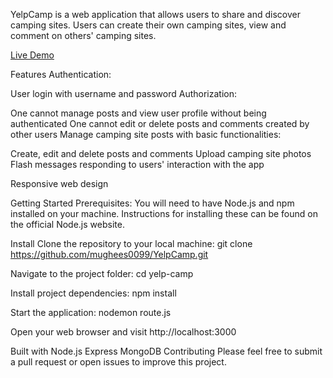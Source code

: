 
YelpCamp is a web application that allows users to share and discover camping sites. Users can create their own camping sites, view and comment on others' camping sites.

[Live Demo](https://agile-thicket-79535-05a138653f94.herokuapp.com/)

Features
Authentication:

User login with username and password
Authorization:

One cannot manage posts and view user profile without being authenticated
One cannot edit or delete posts and comments created by other users
Manage camping site posts with basic functionalities:

Create, edit and delete posts and comments
Upload camping site photos
Flash messages responding to users' interaction with the app

Responsive web design

Getting Started
Prerequisites:
You will need to have Node.js and npm installed on your machine. Instructions for installing these can be found on the official Node.js website.

Install
Clone the repository to your local machine:
git clone https://github.com/mughees0099/YelpCamp.git

Navigate to the project folder:
cd yelp-camp

Install project dependencies:
npm install

Start the application:
nodemon route.js

Open your web browser and visit http://localhost:3000

Built with
Node.js
Express
MongoDB
Contributing
Please feel free to submit a pull request or open issues to improve this project.
